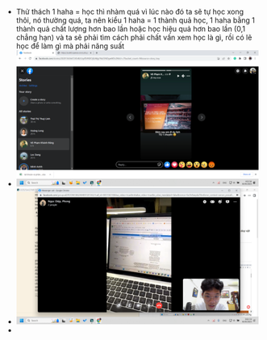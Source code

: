 - Thử thách 1 haha = học thì nhàm quá vì lúc nào đó ta sẽ tự học xong thôi, nó thường quá, ta nên kiểu 1 haha =  1 thành quả học, 1 haha bằng 1 thành quả chất lượng hơn bao lần hoặc học hiệu quả hơn bao lần (0,1 chẳng hạn) và ta sẽ phải tìm cách phải chất vấn xem học là gì, rồi có lẽ học để làm gì mà phải năng suất
- ![image.png](../assets/image_1685394172715_0.png)
- ![image.png](../assets/image_1685455370956_0.png)
-